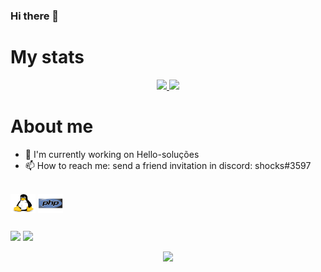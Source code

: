 ### Hi there 👋
# My stats
<div align="center">
  <a href="https://github.com/CarlosAugustoMelo">
  <img height="160em" src="https://github-readme-stats.vercel.app/api?username=CarlosAugustoMelo&show_icons=true&theme=chartreuse-dark&include_all_commits=true&count_private=true" />
  <img height="160em" src="https://github-readme-stats.vercel.app/api/top-langs/?username=CarlosAugustoMelo&theme=chartreuse-dark&layout=compact"/>
    </a>
</div>

# About me
- 🔭 I'm currently working on Hello-soluções
- 📫 How to reach me: send a friend invitation in discord: shocks#3597


<div style="display: inline_block"><br> 

  <img align="center" alt="Nad-HTML" height="30" width="40" src="https://raw.githubusercontent.com/devicons/devicon/master/icons/linux/linux-original.svg">
  <img align="center" alt="Nad-CSS" height="30" width="40" src="https://raw.githubusercontent.com/devicons/devicon/master/icons/php/php-original.svg">
</div>


##

<div>
       <a href="https://www.linkedin.com/in/carlos-augusto-77379b169/" target="_blank"><img src="https://img.shields.io/badge/-LinkedIn-%230077B5?style=for-the-badge&logo=linkedin&logoColor=white" target="_blank"></a> 
      <a href = "cls.sh7@gmail.com"><img src="https://img.shields.io/badge/Gmail-D14836?style=for-the-badge&logo=gmail&logoColor=white" target="_blank"></a>
     <p align="center">
      <a href="#">
        <img src="https://komarev.com/ghpvc/?username=CarlosAugustoMelo&color=green&style=flat&label=Views" />
      </a>
    </p>
</div>
